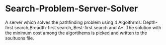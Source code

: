 # Search-Problem-Server-Solver
A server which solves the pathfinding problem using 4 Algoithrms:
Depth-first search,Breadth-first search,,Best-first search and A*.
The solution with the minimum cost among the algortihems is picked and written to the soultuons file.
